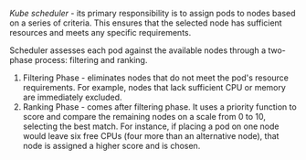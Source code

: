 *Kube scheduler* - its primary responsibility is to assign pods to nodes based on a series of criteria. This ensures that the selected node has sufficient resources and meets any specific requirements.

Scheduler assesses each pod against the available nodes through a two-phase process: filtering and ranking.
1. Filtering Phase - eliminates nodes that do not meet the pod's resource requirements. For example, nodes that lack sufficient CPU or memory are immediately excluded.
2. Ranking Phase - comes after filtering phase. It uses a priority function to score and compare the remaining nodes on a scale from 0 to 10, selecting the best match. For instance, if placing a pod on one node would leave six free CPUs (four more than an alternative node), that node is assigned a higher score and is chosen. 